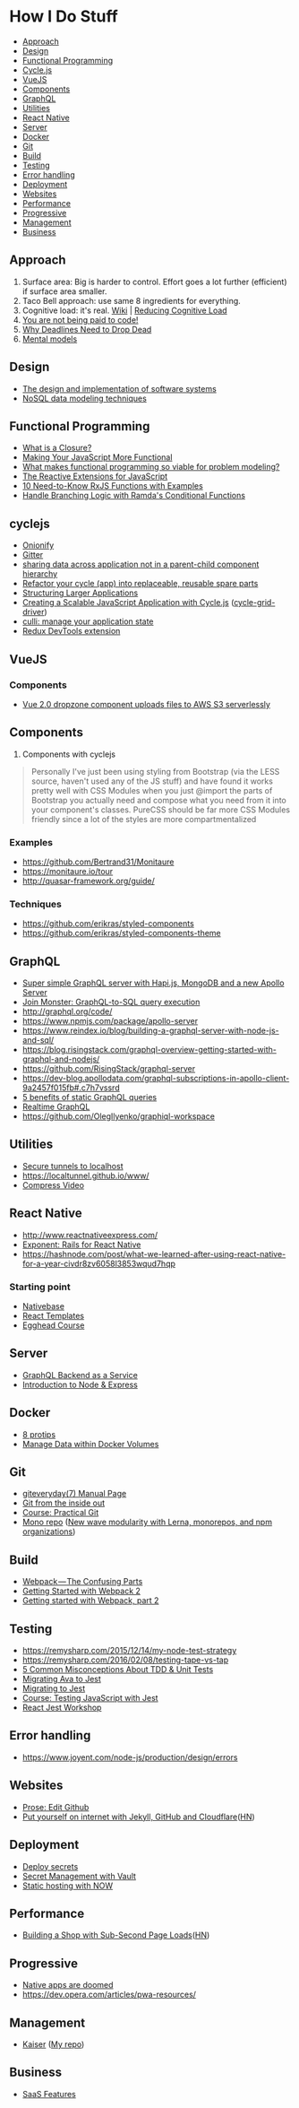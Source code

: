 # How I Do Stuff

- [Approach](#approach)
- [Design](#design)
- [Functional Programming](#functional-programming)
- [Cycle.js](#cyclejs)
- [VueJS](#vuejs)
- [Components](#components)
- [GraphQL](#graphql)
- [Utilities](#utilities)
- [React Native](#react-native)
- [Server](#server)
- [Docker](#docker)
- [Git](#git)
- [Build](#build)
- [Testing](#testing)
- [Error handling](#error-handling)
- [Deployment](#deployment)
- [Websites](#websites)
- [Performance](#performance)
- [Progressive](#progressive)
- [Management](#management)
- [Business](#business)


## Approach

1. Surface area: Big is harder to control. Effort goes a lot further (efficient) if surface area smaller.
2. Taco Bell approach: use same 8 ingredients for everything.
3. Cognitive load: it's real. [Wiki](https://en.wikipedia.org/wiki/Cognitive_load) | [Reducing Cognitive Load](https://blog.marvelapp.com/design-principles-reducing-cognitive-load/)
4. [You are not being paid to code!](http://bravenewgeek.com/you-are-not-paid-to-write-code/)
5. [Why Deadlines Need to Drop Dead](https://medium.com/javascript-scene/why-deadlines-need-to-drop-dead-321739ae6be1#.43nmmmhp7)
6. [Mental models](https://medium.com/@yegg/mental-models-i-find-repeatedly-useful-936f1cc405d#.6frdlkfyb)

## Design

- [The design and implementation of software systems](http://zsck.co/2016/03/31/the-design-and-implementation-of-software-systems/)
- [NoSQL data modeling techniques](https://highlyscalable.wordpress.com/2012/03/01/nosql-data-modeling-techniques/)

## Functional Programming

- [What is a Closure?](https://medium.com/javascript-scene/master-the-javascript-interview-what-is-a-closure-b2f0d2152b36#.w1dsbzj5c)
- [Making Your JavaScript More Functional](https://adam.merrifield.ca/2016/11/01/making-your-javascript-more-functional/)
- [What makes functional programming so viable for problem modeling?](https://github.com/staltz/ama/issues/4)
- [The Reactive Extensions for JavaScript](https://github.com/Reactive-Extensions/RxJS)
- [10 Need-to-Know RxJS Functions with Examples](https://www.sitepoint.com/rxjs-functions-with-examples/)
- [Handle Branching Logic with Ramda's Conditional Functions](https://egghead.io/lessons/javascript-handle-branching-logic-with-ramda-s-conditional-functions)


## cyclejs


- [Onionify](https://github.com/staltz/cycle-onionify)
- [Gitter](https://gitter.im/cyclejs/cyclejs)
- [sharing data across application not in a parent-child component hierarchy](https://github.com/staltz/cycle-onionify/issues/3#issuecomment-254655941)
- [Refactor your cycle (app) into replaceable, reusable spare parts](https://journal.artfuldev.com/stop-breaking-your-head-refactor-your-cycle-app-into-replaceable-reusable-spare-parts-now-e10affed4e7d#.j2cnyxdwk)
- [Structuring Larger Applications](https://github.com/cyclejs/cyclejs/wiki/Structuring-Larger-Applications-(Guidelines))
- [Creating a Scalable JavaScript Application with Cycle.js](https://medium.com/@domagojk/creating-a-scalable-javascript-application-with-cycle-js-589f4d4020a5#.yjfpotio0) ([cycle-grid-driver](https://github.com/domagojk/cycle-grid-driver))
- [culli: manage your application state](https://github.com/milankinen/culli)
- [Redux DevTools extension](https://github.com/zalmoxisus/redux-devtools-extension)

## VueJS

### Components

- [Vue 2.0 dropzone component uploads files to AWS S3 serverlessly](https://github.com/kfei/vue-s3-dropzone)




## Components

1. Components with cyclejs

> Personally I've just been using styling from Bootstrap (via the LESS source, haven't used any of the JS stuff) and have found it works pretty well with CSS Modules when you just @import the parts of Bootstrap you actually need and compose what you need from it into your component's classes. PureCSS should be far more CSS Modules friendly since a lot of the styles are more compartmentalized

### Examples

- https://github.com/Bertrand31/Monitaure
- https://monitaure.io/tour
- http://quasar-framework.org/guide/

### Techniques

- https://github.com/erikras/styled-components
- https://github.com/erikras/styled-components-theme




## GraphQL

- [Super simple GraphQL server with Hapi.js, MongoDB and a new Apollo Server](https://blog.callstack.io/super-simple-graphql-server-with-hapi-js-mongodb-and-a-new-apollo-server-41418ded2faf#.ym09exd3c)
- [Join Monster: GraphQL-to-SQL query execution](https://www.npmjs.com/package/join-monster)
- http://graphql.org/code/
- https://www.npmjs.com/package/apollo-server
- https://www.reindex.io/blog/building-a-graphql-server-with-node-js-and-sql/
- https://blog.risingstack.com/graphql-overview-getting-started-with-graphql-and-nodejs/
- https://github.com/RisingStack/graphql-server
- https://dev-blog.apollodata.com/graphql-subscriptions-in-apollo-client-9a2457f015fb#.c7h7vssrd
- [5 benefits of static GraphQL queries](https://dev-blog.apollodata.com/5-benefits-of-static-graphql-queries-b7fa90b0b69a#.5544984rp)
- [Realtime GraphQL](https://dev-blog.apollodata.com/graphql-subscriptions-in-apollo-client-9a2457f015fb#.iwixrdc9n)
- https://github.com/OlegIlyenko/graphiql-workspace

## Utilities

- [Secure tunnels to localhost](https://ngrok.com/)
- https://localtunnel.github.io/www/
- [Compress Video](https://news.ycombinator.com/item?id=13969520)


## React Native

- http://www.reactnativeexpress.com/
- [Exponent: Rails for React Native](https://www.getexponent.com/)
- https://hashnode.com/post/what-we-learned-after-using-react-native-for-a-year-civdr8zv6058l3853wqud7hqp

### Starting point

- [Nativebase](http://nativebase.io/)
- [React Templates](https://wix.github.io/react-templates/)
- [Egghead Course](https://egghead.io/courses/react-native-fundamentals)


## Server

- [GraphQL Backend as a Service](https://scaphold.io/)
- [Introduction to Node & Express](https://medium.com/javascript-scene/introduction-to-node-express-90c431f9e6fd#.y46j1oo7t)

## Docker

- [8 protips](https://nodesource.com/blog/8-protips-to-start-killing-it-when-dockerizing-node-js/)
- [Manage Data within Docker Volumes](https://egghead.io/lessons/tools-manage-data-within-docker-volumes)


## Git

- [giteveryday(7) Manual Page](https://www.kernel.org/pub/software/scm/git/docs/giteveryday.html)
- [Git from the inside out](https://codewords.recurse.com/issues/two/git-from-the-inside-out)
- [Course: Practical Git](https://egghead.io/courses/practical-git-for-everyday-professional-use)
- [Mono repo](https://github.com/lerna/lerna) ([New wave modularity with Lerna, monorepos, and npm organizations](http://www.macwright.org/2016/07/08/lerna-npm-organizations-new-wave-modularity.html))

## Build

- [Webpack — The Confusing Parts](https://medium.com/@rajaraodv/webpack-the-confusing-parts-58712f8fcad9#.y9xum0f3s)
- [Getting Started with Webpack 2](https://blog.madewithenvy.com/getting-started-with-webpack-2-ed2b86c68783#.bbrn9ppa4)
- [Getting started with Webpack, part 2](https://blog.madewithenvy.com/getting-started-with-webpack-2-ed2b86c68783#.1ucztos07)


## Testing

- https://remysharp.com/2015/12/14/my-node-test-strategy
- https://remysharp.com/2016/02/08/testing-tape-vs-tap
- [5 Common Misconceptions About TDD & Unit Tests](https://medium.com/javascript-scene/5-common-misconceptions-about-tdd-unit-tests-863d5beb3ce9#.j4omeb29u)
- [Migrating Ava to Jest](http://browniefed.com/blog/migrating-ava-to-jest/)
- [Migrating to Jest](https://medium.com/@kentcdodds/migrating-to-jest-881f75366e7e#.l3uxfuorq)
- [Course: Testing JavaScript with Jest](https://egghead.io/playlists/testing-javascript-with-jest-a36c4074)
- [React Jest Workshop](https://github.com/kentcdodds/react-jest-workshop)

## Error handling

- https://www.joyent.com/node-js/production/design/errors

## Websites

- [Prose: Edit Github](http://prose.io/#kabootit)
- [Put yourself on internet with Jekyll, GitHub and Cloudflare](http://adgllorente.com/2016/09/put-yourself-on-internet-with-jekyll-github-and-cloudflare/)([HN](https://news.ycombinator.com/item?id=12558718))


## Deployment

- [Deploy secrets](https://egghead.io/lessons/node-js-use-secrets-when-deploying-applications-with-now)
- [Secret Management with Vault](http://chairnerd.seatgeek.com/secret-management-with-vault/)
- [Static hosting with NOW](https://egghead.io/lessons/tools-deploy-static-assets-with-zeit-s-now)

## Performance

- [Building a Shop with Sub-Second Page Loads](https://medium.baqend.com/building-a-shop-with-sub-second-page-loads-lessons-learned-4bb1be3ed07#.au377wnad)([HN](https://news.ycombinator.com/item?id=12774277))

## Progressive

- [Native apps are doomed](https://medium.com/javascript-scene/native-apps-are-doomed-ac397148a2c0#.inl5qhtin)
- https://dev.opera.com/articles/pwa-resources/

## Management

- [Kaiser](https://medium.com/@pdrummond/introducing-kaiser-204dba2c26ea#.a6j0ig56u) ([My repo](https://github.com/kabootit/kaiser))


## Business

- [SaaS Features](https://www.enterpriseready.io/)
